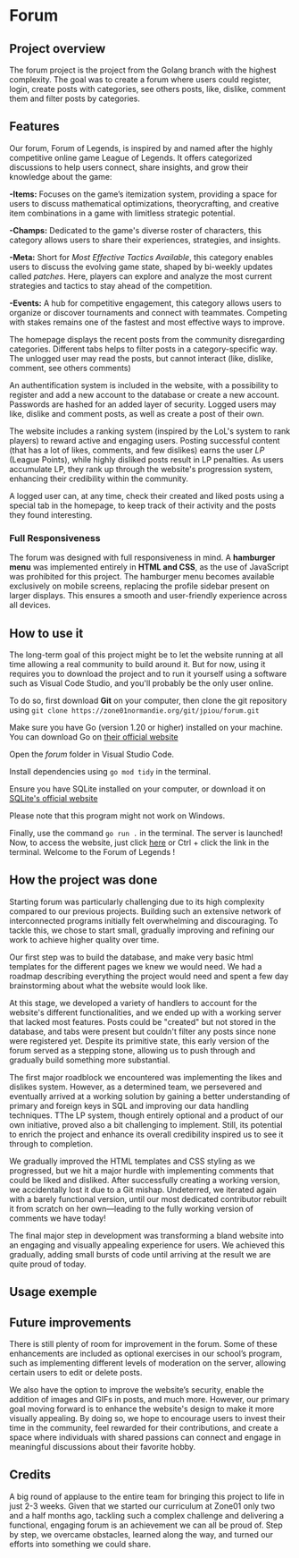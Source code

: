 # Forum


## Project overview
The forum project is the project from the Golang branch with the highest complexity. The goal was to create a forum where users could register, login, create posts with categories, see others posts, like, dislike, comment them and filter posts by categories. 

## Features

Our forum, Forum of Legends, is inspired by and named after the highly competitive online game League of Legends. It offers categorized discussions to help users connect, share insights, and grow their knowledge about the game:

**-Items:** Focuses on the game’s itemization system, providing a space for users to discuss mathematical optimizations, theorycrafting, and creative item combinations in a game with limitless strategic potential.

**-Champs:** Dedicated to the game's diverse roster of characters, this category allows users to share their experiences, strategies, and insights.

**-Meta:** Short for *Most Effective Tactics Available*, this category enables users to discuss the evolving game state, shaped by bi-weekly updates called *patches*. Here, players can explore and analyze the most current strategies and tactics to stay ahead of the competition.

**-Events:** A hub for competitive engagement, this category allows users to organize or discover tournaments and connect with teammates. Competing with stakes remains one of the fastest and most effective ways to improve.

The homepage displays the recent posts from the community disregarding categories. Different tabs helps to filter posts in a category-specific way. The unlogged user may read the posts, but cannot interact (like, dislike, comment, see others comments)

An authentification system is included in the website, with a possibility to register and add a new account to the database or create a new account. Passwords are hashed for an added layer of security. Logged users may like, dislike and comment posts, as well as create a post of their own.

The website includes a ranking system (inspired by the LoL's system to rank players) to reward active and engaging users. Posting successful content (that has a lot of likes, comments, and few dislikes) earns the user *LP* (League Points), while highly disliked posts result in LP penalties. As users accumulate LP, they rank up through the website's progression system, enhancing their credibility within the community.

A logged user can, at any time, check their created and liked posts using a special tab in the homepage, to keep track of their activity and the posts they found interesting.

### Full Responsiveness
The forum was designed with full responsiveness in mind. A **hamburger menu** was implemented entirely in **HTML and CSS**, as the use of JavaScript was prohibited for this project. The hamburger menu becomes available exclusively on mobile screens, replacing the profile sidebar present on larger displays. This ensures a smooth and user-friendly experience across all devices.

## How to use it 

The long-term goal of this project might be to let the website running at all time allowing a real community to build around it. But for now, using it requires you to download the project and to run it yourself using a software such as Visual Code Studio, and you'll probably be the only user online. 

To do so, first download **Git** on your computer, then clone the git repository using ``` git clone https://zone01normandie.org/git/jpiou/forum.git ```

Make sure you have Go (version 1.20 or higher) installed on your machine. You can download Go on [their official website](https://go.dev/dl/)

Open the *forum* folder in Visual Studio Code.

Install dependencies using ```go mod tidy``` in the terminal.

Ensure you have SQLite installed on your computer, or download it on [SQLite's official website](https://www.sqlite.org/)

Please note that this program might not work on Windows. 

 Finally, use the command ``` go run . ``` in the terminal. The server is launched! Now, to access the website, just click [here](http://localhost:8080) or Ctrl + click the link in the terminal. Welcome to the Forum of Legends !

 ## How the project was done

 Starting forum was particularly challenging due to its high complexity compared to our previous projects. Building such an extensive network of interconnected programs initially felt overwhelming and discouraging. To tackle this, we chose to start small, gradually improving and refining our work to achieve higher quality over time.

 Our first step was to build the database, and make very basic html templates for the different pages we knew we would need. We had a roadmap describing everything the project would need and spent a few day brainstorming about what the website would look like.

At this stage, we developed a variety of handlers to account for the website's different functionalities, and we ended up with a working server that lacked most features. Posts could be "created" but not stored in the database, and tabs were present but couldn't filter any posts since none were registered yet. Despite its primitive state, this early version of the forum served as a stepping stone, allowing us to push through and gradually build something more substantial.

The first major roadblock we encountered was implementing the likes and dislikes system. However, as a determined team, we persevered and eventually arrived at a working solution by gaining a better understanding of primary and foreign keys in SQL and improving our data handling techniques. TThe LP system, though entirely optional and a product of our own initiative, proved also a bit challenging to implement. Still, its potential to enrich the project and enhance its overall credibility inspired us to see it through to completion.

We gradually improved the HTML templates and CSS styling as we progressed, but we hit a major hurdle with implementing comments that could be liked and disliked. After successfully creating a working version, we accidentally lost it due to a Git mishap. Undeterred, we iterated again with a barely functional version, until our most dedicated contributor rebuilt it from scratch on her own—leading to the fully working version of comments we have today!

The final major step in development was transforming a bland website into an engaging and visually appealing experience for users. We achieved this gradually, adding small bursts of code until arriving at the result we are quite proud of today.

## Usage exemple

## Future improvements

There is still plenty of room for improvement in the forum. Some of these enhancements are included as optional exercises in our school’s program, such as implementing different levels of moderation on the server, allowing certain users to edit or delete posts.

We also have the option to improve the website’s security, enable the addition of images and GIFs in posts, and much more. However, our primary goal moving forward is to enhance the website's design to make it more visually appealing. By doing so, we hope to encourage users to invest their time in the community, feel rewarded for their contributions, and create a space where individuals with shared passions can connect and engage in meaningful discussions about their favorite hobby.

## Credits

A big round of applause to the entire team for bringing this project to life in just 2-3 weeks. Given that we started our curriculum at Zone01 only two and a half months ago, tackling such a complex challenge and delivering a functional, engaging forum is an achievement we can all be proud of. Step by step, we overcame obstacles, learned along the way, and turned our efforts into something we could share.

